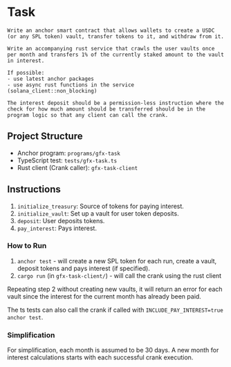 # Task

```
Write an anchor smart contract that allows wallets to create a USDC (or any SPL token) vault, transfer tokens to it, and withdraw from it. 

Write an accompanying rust service that crawls the user vaults once per month and transfers 1% of the currently staked amount to the vault in interest.

If possible:
- use latest anchor packages
- use async rust functions in the service (solana_client::non_blocking)

The interest deposit should be a permission-less instruction where the check for how much amount should be transferred should be in the program logic so that any client can call the crank.

```

## Project Structure
- Anchor program: `programs/gfx-task`
- TypeScript test: `tests/gfx-task.ts`
- Rust client (Crank caller): `gfx-task-client`

## Instructions
1. `initialize_treasury`: Source of tokens for paying interest.
2. `initialize_vault`: Set up a vault for user token deposits.
3. `deposit`: User deposits tokens.
4. `pay_interest`: Pays interest.

### How to Run
1. `anchor test` - will create a new SPL token for each run, create a vault, deposit tokens and pays interest (if specified).
2. `cargo run` (in `gfx-task-client/`) - will call the crank using the rust client

Repeating step 2 without creating new vaults, it will return an error for each vault since the interest for the current month has already been paid.

The ts tests can also call the crank if called with `INCLUDE_PAY_INTEREST=true anchor test`.


### Simplification
For simplification, each month is assumed to be 30 days. A new month for interest calculations starts with each successful crank execution.
